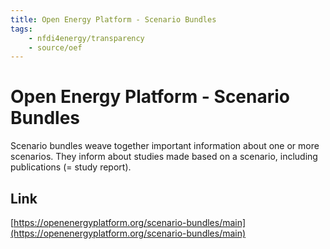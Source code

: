 ```yaml
---
title: Open Energy Platform - Scenario Bundles
tags:
    - nfdi4energy/transparency
    - source/oef
---
```

# Open Energy Platform - Scenario Bundles
Scenario bundles weave together important information about one or more scenarios. They inform about studies made based on a scenario, including publications (= study report).

## Link
[https://openenergyplatform.org/scenario-bundles/main](https://openenergyplatform.org/scenario-bundles/main)